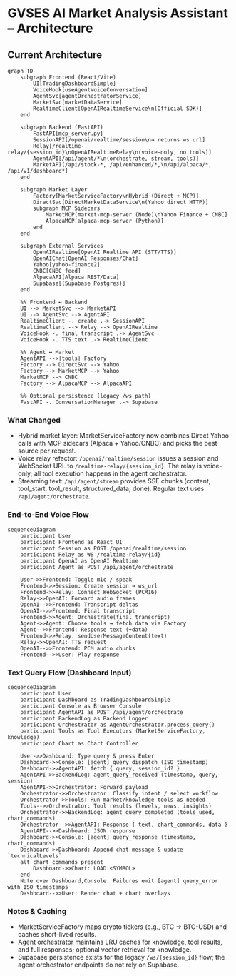# GVSES AI Market Analysis Assistant – Architecture

## Current Architecture

```mermaid
graph TD
    subgraph Frontend (React/Vite)
        UI[TradingDashboardSimple]
        VoiceHook[useAgentVoiceConversation]
        AgentSvc[agentOrchestratorService]
        MarketSvc[marketDataService]
        RealtimeClient[OpenAIRealtimeService\n(Official SDK)]
    end

    subgraph Backend (FastAPI)
        FastAPI[mcp_server.py]
        SessionAPI[/openai/realtime/session\n→ returns ws url]
        Relay[/realtime-relay/{session_id}\nOpenAIRealtimeRelay\n(voice-only, no tools)]
        AgentAPI[/api/agent/*\n(orchestrate, stream, tools)]
        MarketAPI[/api/stock-*, /api/enhanced/*,\n/api/alpaca/*, /api/v1/dashboard*]
    end

    subgraph Market Layer
        Factory[MarketServiceFactory\nHybrid (Direct + MCP)]
        DirectSvc[DirectMarketDataService\n(Yahoo direct HTTP)]
        subgraph MCP Sidecars
            MarketMCP[market-mcp-server (Node)\nYahoo Finance + CNBC]
            AlpacaMCP[alpaca-mcp-server (Python)]
        end
    end

    subgraph External Services
        OpenAIRealtime[OpenAI Realtime API (STT/TTS)]
        OpenAIChat[OpenAI Responses/Chat]
        Yahoo[yahoo-finance2]
        CNBC[CNBC feed]
        AlpacaAPI[Alpaca REST/Data]
        Supabase[(Supabase Postgres)]
    end

    %% Frontend ↔ Backend
    UI --> MarketSvc --> MarketAPI
    UI --> AgentSvc --> AgentAPI
    RealtimeClient -. create .-> SessionAPI
    RealtimeClient --> Relay --> OpenAIRealtime
    VoiceHook -. final transcript .-> AgentSvc
    VoiceHook -. TTS text .-> RealtimeClient

    %% Agent ↔ Market
    AgentAPI -->|tools| Factory
    Factory --> DirectSvc --> Yahoo
    Factory --> MarketMCP --> Yahoo
    MarketMCP --> CNBC
    Factory --> AlpacaMCP --> AlpacaAPI

    %% Optional persistence (legacy /ws path)
    FastAPI -. ConversationManager .-> Supabase
```

### What Changed
- Hybrid market layer: MarketServiceFactory now combines Direct Yahoo calls with MCP sidecars (Alpaca + Yahoo/CNBC) and picks the best source per request.
- Voice relay refactor: `/openai/realtime/session` issues a session and WebSocket URL to `/realtime-relay/{session_id}`. The relay is voice-only; all tool execution happens in the agent orchestrator.
- Streaming text: `/api/agent/stream` provides SSE chunks (content, tool_start, tool_result, structured_data, done). Regular text uses `/api/agent/orchestrate`.

### End-to-End Voice Flow

```mermaid
sequenceDiagram
    participant User
    participant Frontend as React UI
    participant Session as POST /openai/realtime/session
    participant Relay as WS /realtime-relay/{id}
    participant OpenAI as OpenAI Realtime
    participant Agent as POST /api/agent/orchestrate

    User->>Frontend: Toggle mic / speak
    Frontend->>Session: Create session → ws_url
    Frontend->>Relay: Connect WebSocket (PCM16)
    Relay->>OpenAI: Forward audio frames
    OpenAI-->>Frontend: Transcript deltas
    OpenAI-->>Frontend: Final transcript
    Frontend->>Agent: Orchestrate(final transcript)
    Agent->>Agent: Choose tools → fetch data via Factory
    Agent-->>Frontend: Response text (+data)
    Frontend->>Relay: sendUserMessageContent(text)
    Relay->>OpenAI: TTS request
    OpenAI-->>Frontend: PCM audio chunks
    Frontend-->>User: Play response
```

### Text Query Flow (Dashboard Input)

```mermaid
sequenceDiagram
    participant User
    participant Dashboard as TradingDashboardSimple
    participant Console as Browser Console
    participant AgentAPI as POST /api/agent/orchestrate
    participant BackendLog as Backend Logger
    participant Orchestrator as AgentOrchestrator.process_query()
    participant Tools as Tool Executors (MarketServiceFactory, knowledge)
    participant Chart as Chart Controller

    User->>Dashboard: Type query & press Enter
    Dashboard->>Console: [agent] query_dispatch (ISO timestamp)
    Dashboard->>AgentAPI: fetch { query, session_id? }
    AgentAPI->>BackendLog: agent_query_received (timestamp, query, session)
    AgentAPI->>Orchestrator: Forward payload
    Orchestrator->>Orchestrator: Classify intent / select workflow
    Orchestrator->>Tools: Run market/knowledge tools as needed
    Tools-->>Orchestrator: Tool results (levels, news, insights)
    Orchestrator->>BackendLog: agent_query_completed (tools_used, chart_commands)
    Orchestrator-->>AgentAPI: Response { text, chart_commands, data }
    AgentAPI-->>Dashboard: JSON response
    Dashboard->>Console: [agent] query_response (timestamp, chart_commands)
    Dashboard->>Dashboard: Append chat message & update `technicalLevels`
    alt chart_commands present
        Dashboard->>Chart: LOAD:<SYMBOL>
    end
    Note over Dashboard,Console: Failures emit [agent] query_error with ISO timestamps
    Dashboard-->>User: Render chat + chart overlays
```

### Notes & Caching
- MarketServiceFactory maps crypto tickers (e.g., BTC → BTC-USD) and caches short-lived results.
- Agent orchestrator maintains LRU caches for knowledge, tool results, and full responses; optional vector retrieval for knowledge.
- Supabase persistence exists for the legacy `/ws/{session_id}` flow; the agent orchestrator endpoints do not rely on Supabase.

